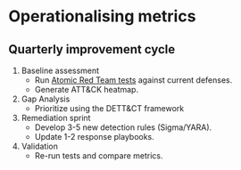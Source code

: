 # Operationalising metrics

## Quarterly improvement cycle

1. Baseline assessment
   * Run [Atomic Red Team tests](https://atomicredteam.io/) against current defenses.
   * Generate ATT&CK heatmap.
2. Gap Analysis
   * Prioritize using the DETT&CT framework
3. Remediation sprint
   * Develop 3-5 new detection rules (Sigma/YARA).
   * Update 1-2 response playbooks.
4. Validation
   * Re-run tests and compare metrics.

